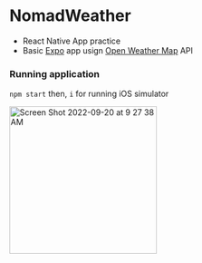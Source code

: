 # NomadWeather
- React Native App practice
- Basic [Expo](https://docs.expo.dev/) app usign [Open Weather Map](https://openweathermap.org/) API


### Running application
`npm start` then, `i` for running iOS simulator


<img width="260" alt="Screen Shot 2022-09-20 at 9 27 38 AM" src="https://user-images.githubusercontent.com/2341775/191141708-a84715a8-144d-4493-b3a7-ab31ec81011f.png">
